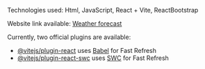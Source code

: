 Technologies used: Html, JavaScript, React + Vite, ReactBootstrap

Website link available: [Weather forecast](https://dnc-weather-l.netlify.app)


Currently, two official plugins are available: 
- [@vitejs/plugin-react](https://github.com/vitejs/vite-plugin-react/blob/main/packages/plugin-react/README.md) uses [Babel](https://babeljs.io/) for Fast Refresh
- [@vitejs/plugin-react-swc](https://github.com/vitejs/vite-plugin-react-swc) uses [SWC](https://swc.rs/) for Fast Refresh
